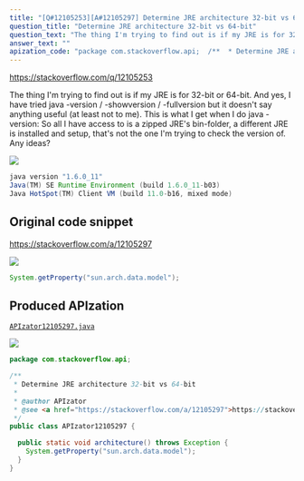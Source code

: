 ```yaml
---
title: "[Q#12105253][A#12105297] Determine JRE architecture 32-bit vs 64-bit"
question_title: "Determine JRE architecture 32-bit vs 64-bit"
question_text: "The thing I'm trying to find out is if my JRE is for 32-bit or 64-bit. And yes, I have tried java -version / -showversion / -fullversion but it doesn't say anything useful (at least not to me). This is what I get when I do java -version: So all I have access to is a zipped JRE's bin-folder, a different JRE is installed and setup, that's not the one I'm trying to check the version of. Any ideas?"
answer_text: ""
apization_code: "package com.stackoverflow.api;  /**  * Determine JRE architecture 32-bit vs 64-bit  *  * @author APIzator  * @see <a href=\"https://stackoverflow.com/a/12105297\">https://stackoverflow.com/a/12105297</a>  */ public class APIzator12105297 {    public static void architecture() throws Exception {     System.getProperty(\"sun.arch.data.model\");   } }"
---
```


https://stackoverflow.com/q/12105253

The thing I&#x27;m trying to find out is if my JRE is for 32-bit or 64-bit.
And yes, I have tried java -version / -showversion / -fullversion but it doesn&#x27;t say anything useful (at least not to me).
This is what I get when I do java -version:
So all I have access to is a zipped JRE&#x27;s bin-folder, a different JRE is installed and setup, that&#x27;s not the one I&#x27;m trying to check the version of.
Any ideas?


<div class="code-logo"><img src="/stackoverflow.png" /></div>

```java
java version "1.6.0_11"
Java(TM) SE Runtime Environment (build 1.6.0_11-b03)
Java HotSpot(TM) Client VM (build 11.0-b16, mixed mode)
```


## Original code snippet

https://stackoverflow.com/a/12105297



<div class="code-logo"><img src="/stackoverflow.png" /></div>

```java
System.getProperty("sun.arch.data.model");
```

## Produced APIzation

[`APIzator12105297.java`](https://github.com/pasqualesalza/apization/raw/main/data/search/APIzator12105297.java)

<div class="code-logo"><img src="/apizator.png" /></div>

```java
package com.stackoverflow.api;

/**
 * Determine JRE architecture 32-bit vs 64-bit
 *
 * @author APIzator
 * @see <a href="https://stackoverflow.com/a/12105297">https://stackoverflow.com/a/12105297</a>
 */
public class APIzator12105297 {

  public static void architecture() throws Exception {
    System.getProperty("sun.arch.data.model");
  }
}

```